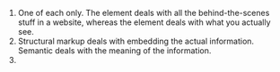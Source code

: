 1. One of each only. The <head> element deals with all the behind-the-scenes
stuff in a website, whereas the <body> element deals with what you actually
see.
2. Structural markup deals with embedding the actual information. Semantic
deals with the meaning of the information.
3. 
